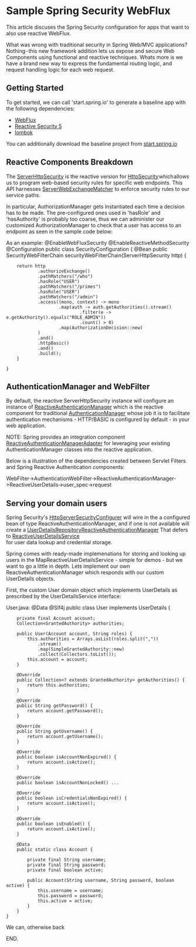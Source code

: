 # Sample Spring Security WebFlux

This article discuses the Spring Security configuration for apps that want to also use
reactive WebFlux.

What was wrong with traditional security in Spring Web/MVC applications? 
Nothing - this new framework addition lets us expose and secure Web Components
using functional and reactive techniques. Whats more is we have a brand new way 
to express the fundamental routing logic, and request handling logic for each web 
request. 

## Getting Started

To get started, we can call 'start.spring.io' to generate a baseline app with the following dependencies:

 * [WebFlux](https://docs.spring.io/spring/docs/5.0.0.BUILD-SNAPSHOT/spring-framework-reference/html/web-reactive.html) 
 * [Reactive Security 5](https://spring.io/blog/2017/10/04/spring-tips-reactive-spring-security)
 * [lombok](https://projectlombok.org)
 
You can additionally download the baseline project from [start.spring.io](http://start.spring.io/starter.zip?type=maven-project&language=java&bootVersion=2.0.3.RELEASE&baseDir=security&groupId=com.example&artifactId=security&name=security&description=Demo+Reactive+Security+Project&packageName=com.example.security&packaging=jar&javaVersion=1.8&autocomplete=&generate-project=&style=security&style=lombok&style=webflux)

## Reactive Components Breakdown

The [ServerHttpSecurity](https://docs.spring.io/spring-security/site/docs/current/api/org/springframework/security/config/web/server/ServerHttpSecurity.html) 
is the reactive version for [HttpSecurity](https://docs.spring.io/spring-security/site/docs/5.0.x/api/org/springframework/security/config/annotation/web/builders/HttpSecurity.html) which allows us to program web-based security 
rules for specific web endpoints. This API harnesses [ServerWebExchangeMatcher](https://docs.spring.io/spring-security/site/docs/current/api/org/springframework/security/web/server/util/matcher/ServerWebExchangeMatcher.html)
to enforce security rules to our service paths. 

In particular, AuthorizationManager gets instantiated each time a decision has to be made. The pre-configured ones used in 'hasRole' and 'hasAuthority' is probably too coarse, thus we can administer our customized AuthorizationManager to check that a user has access to an endpoint as seen in the sample code below:

As an example:
    @EnableWebFluxSecurity
    @EnableReactiveMethodSecurity
    @Configuration
    public class SecurityConfiguration {
        @Bean
        public SecurityWebFilterChain securityWebFilterChain(ServerHttpSecurity http) {

        return http
                .authorizeExchange()
                .pathMatchers("/who")
                .hasRole("USER")
                .pathMatchers("/primes")
                .hasRole("USER")
                .pathMatchers("/admin")
                .access((mono, context) -> mono
                        .map(auth -> auth.getAuthorities().stream()
                                .filter(e -> e.getAuthority().equals("ROLE_ADMIN"))
                                .count() > 0)
                        .map(AuthorizationDecision::new)
                )
                .and()
                .httpBasic()
                .and()
                .build();
        }

    }

## AuthenticationManager and WebFilter
By default, the reactive ServerHttpSecurity instance will configure an instance of
[ReactiveAuthenticationManager](https://docs.spring.io/spring-security/site/docs/5.0.x/api/org/springframework/security/authentication/ReactiveAuthenticationManager.html)
which is the reactive component for traditional [AuthenticationManager](https://docs.spring.io/spring-security/site/docs/5.0.x/api/org/springframework/security/authentication/AuthenticationManager.html)
whose job it is to facilitate authentication mechanisms - HTTP/BASIC is configured by default - in your web application.
 
NOTE: Spring provides an integration component [ReactiveAuthenticationManagerAdapter](https://docs.spring.io/spring-security/site/docs/current/api/org/springframework/security/authentication/ReactiveAuthenticationManagerAdapter.html)
for leveraging your existing AuthenticationManager classes into the reactive application.

Below is a illustration of the dependencies created between Servlet Filters and Spring Reactive Authentication components:

WebFilter->AuthenticationWebFilter->ReactiveAuthenticationManager->ReactiveUserDetails->user_spec->request

## Serving your domain users
Spring Security's [HttpServerSecurityConfigurer](https://docs.spring.io/spring-security/site/docs/current/api/org/springframework/security/config/web/server/ServerHttpSecurity.html#securityMatcher-org.springframework.security.web.server.util.matcher.ServerWebExchangeMatcher) will wire in the a configured bean of type ReactiveAuthenticationManager, and if one is not available
will create a [UserDetailsRepositoryReactiveAuthenticationManager](https://docs.spring.io/spring-security/site/docs/5.0.3.RELEASE/api/org/springframework/security/authentication/UserDetailsRepositoryReactiveAuthenticationManager.html) 
That defers to [ReactiveUserDetailsService](https://docs.spring.io/spring-security/site/docs/5.1.0.M1/api/org/springframework/security/core/userdetails/ReactiveUserDetailsService.html)  
for user data lookup and credential storage.

Spring comes with ready-made implemenations for storing and looking up users in the MapReactiveUserDetailsService - simple for demos - but we want to go a little in depth. Lets implement our own ReactiveAuthenticationManager which responds with our custom UserDetails objects.  

First, the custom User domain object which implements UserDetails as prescribed by the UserDetailsService interface:

User.java:
    @Data
    @Slf4j
    public class User implements UserDetails {

        private final Account account;
        Collection<GrantedAuthority> authorities;

        public User(Account account, String roles) {
            this.authorities = Arrays.asList(roles.split(","))
                .stream()
                .map(SimpleGrantedAuthority::new)
                .collect(Collectors.toList());
            this.account = account;
        }

        @Override
        public Collection<? extends GrantedAuthority> getAuthorities() {
            return this.authorities;
        }

        @Override
        public String getPassword() {
            return account.getPassword();
        }
    
        @Override
        public String getUsername() {
            return account.getUsername();
        }

        @Override
        public boolean isAccountNonExpired() {
            return account.isActive();
        }

        @Override
        public boolean isAccountNonLocked() ...

        @Override
        public boolean isCredentialsNonExpired() {
            return account.isActive();
        }

        @Override
        public boolean isEnabled() {
            return account.isActive();
        }

        @Data
        public static class Account {

            private final String username;
            private final String password;
            private final boolean active;

            public Account(String username, String password, boolean active) {
                this.username = username;
                this.password = password;
                this.active = active;
            }
        }
    }

We can, otherwise back 


END.
